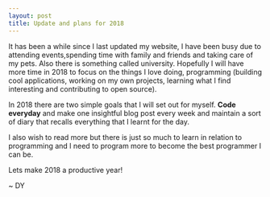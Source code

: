 ```yaml
---
layout: post
title: Update and plans for 2018
---
```


It has been a while since I last updated my website, I have been busy due to attending events,spending time with family and friends and taking care of my pets. Also there is something called university. Hopefully I will have more time in 2018 to focus on the things I love doing, programming (building cool applications, working on my own projects, learning what I find interesting and contributing to open source).

In 2018 there are two simple goals that I will set out for myself. **Code everyday** and make one insightful blog post every week and maintain a sort of diary that recalls everything that I learnt for the day.

I also wish to read more but there is just so much to learn in relation to programming and I need to program more to become the best programmer I can be.

Lets make 2018 a productive year!

~ DY